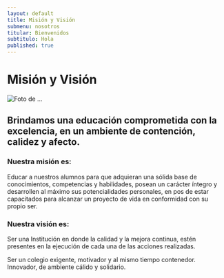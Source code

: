 ```yaml
---
layout: default
title: Misión y Visión
submenu: nosotros
titular: Bienvenidos
subtitulo: Hola
published: true
---
```


# Misión y Visión
 
![Foto de ...](http://placeimg.com/720/300/people)

## Brindamos una educación comprometida con la excelencia, en un ambiente de contención, calidez y afecto.

### Nuestra misión es:

Educar a nuestros alumnos para que adquieran una sólida base de conocimientos, competencias y habilidades, posean un carácter íntegro y desarrollen al máximo sus potencialidades personales, en pos de estar capacitados para alcanzar un proyecto de vida en conformidad con su propio ser.

### Nuestra visión es:

Ser una Institución en donde la calidad y la mejora continua, estén presentes en la ejecución de cada una de las acciones realizadas.  

Ser un colegio exigente, motivador y al mismo tiempo contenedor. Innovador, de ambiente cálido y solidario.